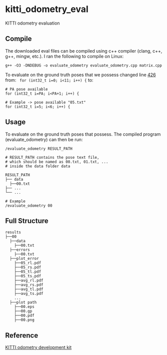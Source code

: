 # kitti_odometry_eval
KITTI odometry evaluation

## Compile
The downloaded eval files can be compiled using c++ compiler (clang, c++, g++, mingw, etc.). I ran the following to compile on Linux:
```
g++ -O3 -DNDEBUG -o evaluate_odometry evaluate_odometry.cpp matrix.cpp
```

To evaluate on the ground truth poses that we possess changed line [426](https://github.com/cristianrubioa/kitti_odometry_eval/blob/main/cpp/evaluate_odometry.cpp#L426) from:
``` for (int32_t i=0; i<11; i++) {```
to:
```
# PA pose available
for (int32_t i=PA; i<PA+1; i++) {

# Example -> pose available "05.txt"
for (int32_t i=5; i<6; i++) {
```

## Usage
To evaluate on the ground truth poses that possess. The compiled program (evaluate_odometry) can then be run:
```
/evaluate_odometry RESULT_PATH

# RESULT_PATH contains the pose text file, 
# which should be named as 00.txt, 01.txt, ...
# inside the data folder data

RESULT_PATH
├── data
  ├──00.txt
├── ...
└── ...

# Example
/evaluate_odometry 00
```

## Full Structure

```
results
├──00
  ├──data
    ├──00.txt
  ├──errors
    ├──00.txt
  ├──plot_error
    ├──05_rl.pdf
    ├──05_rs.pdf
    ├──05_tl.pdf
    ├──05_ts.pdf
    ├──avg_rl.pdf
    ├──avg_rs.pdf
    ├──avg_tl.pdf
    ├──avg_ts.pdf
    ...
  ├──plot path
    ├──00.eps
    ├──00.gp
    ├──00.pdf
    ├──00.png
```  


## Reference
[KITTI odometry development kit](http://www.cvlibs.net/datasets/kitti/eval_odometry.php)
